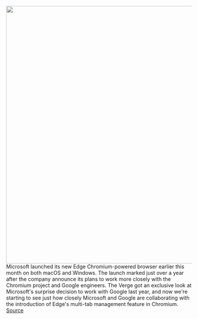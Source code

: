 <img src='https://cdn.vox-cdn.com/thumbor/MN5dC8dONekUiByg_yYV8wFIN7I=/0x0:2040x1360/1200x800/filters:focal(857x517:1183x843)/cdn.vox-cdn.com/uploads/chorus_image/image/66172404/acastro_180416_1777_chrome_0001.0.jpg' width='700px' /><br/>
Microsoft launched its new Edge Chromium-powered browser earlier this month on both macOS and Windows. The launch marked just over a year after the company announce its plans to work more closely with the Chromium project and Google engineers. The Verge got an exclusive look at Microsoft's surprise decision to work with Google last year, and now we're starting to see just how closely Microsoft and Google are collaborating with the introduction of Edge's multi-tab management feature in Chromium.
<a href='https://www.theverge.com/2020/1/27/21083299/microsoft-google-chrome-tab-management-chromium-improvements-feature'> Source <a/>